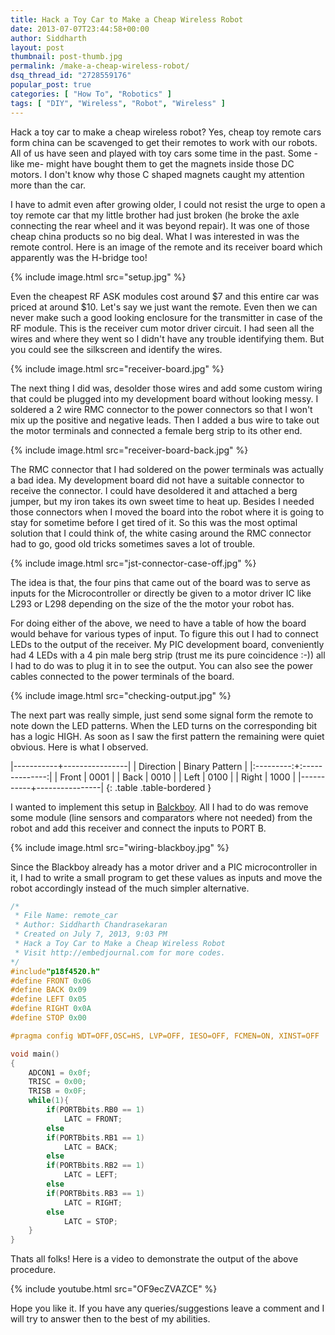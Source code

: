 ```yaml
---
title: Hack a Toy Car to Make a Cheap Wireless Robot
date: 2013-07-07T23:44:58+00:00
author: Siddharth
layout: post
thumbnail: post-thumb.jpg
permalink: /make-a-cheap-wireless-robot/
dsq_thread_id: "2728559176"
popular_post: true
categories: [ "How To", "Robotics" ]
tags: [ "DIY", "Wireless", "Robot", "Wireless" ]
---
```


Hack a toy car to make a cheap wireless robot? Yes, cheap toy remote cars form china can be scavenged to get their remotes to work with our robots. All of us have seen and played with toy cars some time in the past. Some -like me- might have bought them to get the magnets inside those DC motors. I don't know why those C shaped magnets caught my attention more than the car.

I have to admit even after growing older, I could not resist the urge to open a toy remote car that my little brother had just broken (he broke the axle connecting the rear wheel and it was beyond repair). It was one of those cheap china products so no big deal. What I was interested in was the remote control. Here is an image of the remote and its receiver board which apparently was the H-bridge too!

{% include image.html src="setup.jpg" %}

Even the cheapest RF ASK modules cost around $7 and this entire car was priced at around $10. Let's say we just want the remote. Even then we can never make such a good looking enclosure for the transmitter in case of the RF module. This is the receiver cum motor driver circuit. I had seen all the wires and where they went so I didn't have any trouble identifying them. But you could see the silkscreen and identify the wires.

{% include image.html src="receiver-board.jpg" %}

The next thing I did was, desolder those wires and add some custom wiring that could be plugged into my development board without looking messy. I soldered a 2 wire RMC connector to the power connectors so that I won't mix up the positive and negative leads. Then I added a bus wire to take out the motor terminals and connected a female berg strip to its other end.

{% include image.html src="receiver-board-back.jpg" %}

The RMC connector that I had soldered on the power terminals was actually a bad idea. My development board did not have a suitable connector to receive the connector. I could have desoldered it and attached a berg jumper, but my iron takes its own sweet time to heat up. Besides I needed those connectors when I moved the board into the robot where it is going to stay for sometime before I get tired of it. So this was the most optimal solution that I could think of, the white casing around the RMC connector had to go, good old tricks sometimes saves a lot of trouble.

{% include image.html src="jst-connector-case-off.jpg" %}

The idea is that, the four pins that came out of the board was to serve as inputs for the Microcontroller or directly be given to a motor driver IC like L293 or L298 depending on the size of the the motor your robot has.

For doing either of the above, we need to have a table of how the board would behave for various types of input. To figure this out I had to connect LEDs to the output of the receiver. My PIC development board, conveniently had 4 LEDs with a 4 pin male berg strip (trust me its pure coincidence :-)) all I had to do was to plug it in to see the output. You can also see the power cables connected to the power terminals of the board.

{% include image.html src="checking-output.jpg" %}

The next part was really simple, just send some signal form the remote to note down the LED patterns. When the LED turns on the corresponding bit has a logic HIGH. As soon as I saw the first pattern the remaining were quiet obvious.  Here is what I observed.

|-----------+----------------|
| Direction | Binary Pattern |
|:---------:+:--------------:|
| Front     | 0001           |
| Back      | 0010           |
| Left      | 0100           |
| Right     | 1000           |
|-----------+----------------|
{: .table .table-bordered }

I wanted to implement this setup in [Balckboy](/line-follower-robot/). All I had to do was remove some module (line sensors and comparators where not needed) from the robot and add this receiver and connect the inputs to PORT B.

{% include image.html src="wiring-blackboy.jpg" %}

Since the Blackboy already has a motor driver and a PIC microcontroller in it, I had to write a small program to get these values as inputs and move the robot accordingly instead of the much simpler alternative.

``` c
/*
 * File Name: remote_car
 * Author: Siddharth Chandrasekaran
 * Created on July 7, 2013, 9:03 PM
 * Hack a Toy Car to Make a Cheap Wireless Robot
 * Visit http://embedjournal.com for more codes.
*/
#include"p18f4520.h"
#define FRONT 0x06
#define BACK 0x09
#define LEFT 0x05
#define RIGHT 0x0A
#define STOP 0x00

#pragma config WDT=OFF,OSC=HS, LVP=OFF, IESO=OFF, FCMEN=ON, XINST=OFF

void main()
{
    ADCON1 = 0x0f;
    TRISC = 0x00;
    TRISB = 0x0F;
    while(1){
        if(PORTBbits.RB0 == 1)
            LATC = FRONT;
        else
        if(PORTBbits.RB1 == 1)
            LATC = BACK;
        else
        if(PORTBbits.RB2 == 1)
            LATC = LEFT;
        else
        if(PORTBbits.RB3 == 1)
            LATC = RIGHT;
        else
            LATC = STOP;
    }
}
```

Thats all folks! Here is a video to demonstrate the output of the above procedure. 

{% include youtube.html src="OF9ecZVAZCE" %}

Hope you like it. If you have any queries/suggestions leave a comment and I will try to answer then to the best of my abilities.

